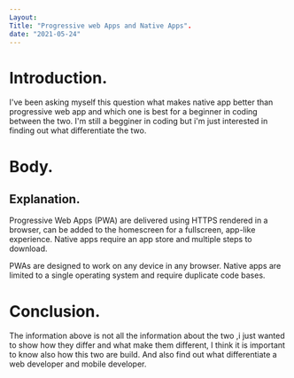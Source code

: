 ```yaml
---
Layout:
Title: "Progressive web Apps and Native Apps".
date: "2021-05-24"
---
```


# Introduction.

I've been asking myself this question what makes native app better than progressive web app and which one is best for a beginner in coding between the two. I'm still a begginer in coding but i'm just interested in finding out what differentiate the two.

# Body.

## Explanation.

Progressive Web Apps (PWA) are delivered using HTTPS rendered in a browser, can be added to the homescreen for a fullscreen, app-like experience. Native apps require an app store and multiple steps to download.

PWAs are designed to work on any device in any browser. Native apps are limited to a single operating system and require duplicate code bases.


# Conclusion.

The information above is not all the information about the two ,i just wanted to show how they differ and what make them different, I think it is important to know also how this two are build. And also find out what differentiate a web developer and mobile developer.







